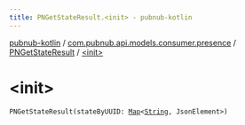 ```yaml
---
title: PNGetStateResult.<init> - pubnub-kotlin
---
```


[pubnub-kotlin](../../index.html) / [com.pubnub.api.models.consumer.presence](../index.html) / [PNGetStateResult](index.html) / [&lt;init&gt;](./-init-.html)

# &lt;init&gt;

`PNGetStateResult(stateByUUID: `[`Map`](https://kotlinlang.org/api/latest/jvm/stdlib/kotlin.collections/-map/index.html)`<`[`String`](https://kotlinlang.org/api/latest/jvm/stdlib/kotlin/-string/index.html)`, JsonElement>)`